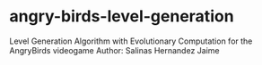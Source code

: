 # angry-birds-level-generation
Level Generation Algorithm with Evolutionary Computation for the AngryBirds videogame
Author: Salinas Hernandez Jaime
